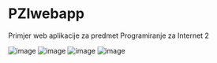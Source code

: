 # PZIwebapp
Primjer web aplikacije za predmet Programiranje za Internet 2

![image](https://github.com/magdalenabegic/PZIwebapp/assets/98237744/a39d8711-fb92-4465-861a-1769be6257e0)
![image](https://github.com/magdalenabegic/PZIwebapp/assets/98237744/96a431c0-8b69-4603-90b2-4ccbbae1a813)
![image](https://github.com/magdalenabegic/PZIwebapp/assets/98237744/c028c6d8-4b49-4e8d-8c34-552715b7e1d0)
![image](https://github.com/magdalenabegic/PZIwebapp/assets/98237744/99d7e33b-2eb9-43b3-8f66-1a8d526a3d80)
